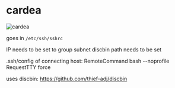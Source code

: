 # cardea

![cardea](https://media.discordapp.net/attachments/824827852763168808/904486519891460126/unknown.png)

goes in `/etc/ssh/sshrc`

IP needs to be set to group subnet
discbin path needs to be set

.ssh/config of connecting host:
RemoteCommand bash --noprofile
RequestTTY force

uses discbin: https://github.com/thief-adj/discbin
